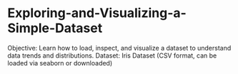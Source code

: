 # Exploring-and-Visualizing-a-Simple-Dataset
Objective: Learn how to load, inspect, and visualize a dataset to understand data trends and distributions. Dataset: Iris Dataset (CSV format, can be loaded via seaborn or downloaded)
